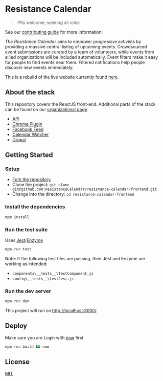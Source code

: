 # Resistance Calendar

> PRs welcome; seeking all roles

See our [contributing guide](CONTRIBUTING.md) for more information.

*The Resistance Calendar* aims to empower progressive activists by providing a massive central listing of upcoming events. Crowdsourced event submissions are curated by a team of volunteers, while events from allied organizations will be included automatically. Event filters make it easy for people to find events near them. Filtered notifications help people discover new events immediately. 

This is a rebuild of the live website currently found [here](https://www.resistancecalendar.org/).

## About the stack

This repository covers the ReactJS front-end.  Additional parts of the stack can be found on our [organizational page](https://github.com/ResistanceCalendar).

- [API](https://github.com/ResistanceCalendar/resistance-calendar-api)
- [Chrome Plugin](https://github.com/ResistanceCalendar/resistance-calendar-chrome-ext)
- [Facebook Feed](https://github.com/ResistanceCalendar/FacebookFeed)
- [Calendar Watcher](https://github.com/ResistanceCalendar/resistance-cal-watcher)
- [Drupal](https://github.com/ResistanceCalendar/resistance-drupal)

## Getting Started

### Setup

- [Fork the repository](https://help.github.com/articles/fork-a-repo/)
- Clone the project: `git clone git@github.com:ResistanceCalendar/resistance-calendar-frontend.git`
- Change into the directory: `cd resistance-calendar-frontend`

### Install the dependencies

```sh
npm install
```

### Run the test suite

Uses [Jest](https://facebook.github.io/jest/)/[Enzyme](http://airbnb.io/enzyme/)

```sh
npm run test
```

Note: If the following test files are passing, then Jest and Enzyme are working as intended:

- `components\__tests__\TestComponent.js`
- `config\__tests__\testJest.js`

### Run the dev server

```sh
npm run dev
```

This project will run on [http://localhost:3000/](http://localhost:3000/).

## Deploy
Make sure you are Login with [now](zeit.co/now) first

```sh
npm run build && now
```

## License

[MIT](LICENSE)
